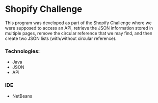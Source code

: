 # Shopify Challenge

This program was developed as part of the Shopify Challenge where we were supposed to access an API, retrieve the JSON information stored in multiple pages, remove the circular reference that we may find, and then create two JSON lists (with/without circular reference).

### Technologies: 
- Java
- JSON
- API

### IDE
- NetBeans

